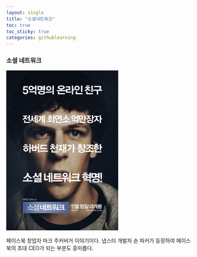 ```yaml
---
layout: single
title: "소셜네트워크"
toc: true
toc_sticky: true
categories: githublearning
---
```


### 소셜 네트워크
![mark](/assets/images/mark.png)

페이스북 창업자 마크 주커버거 이야기이다. 냅스터 개발자 숀 파커가 등장하여 페이스북의
초대 CEO가 되는 부분도 흥미롭다.
